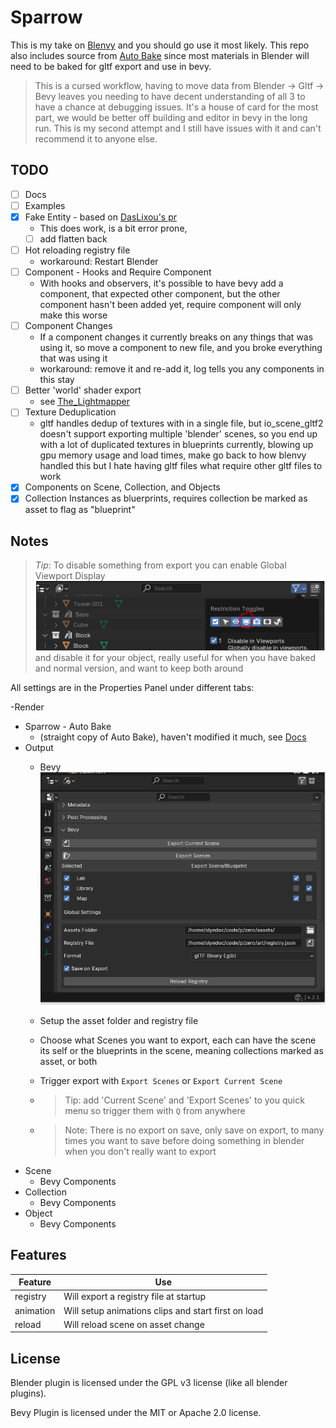 # Sparrow

This is my take on [Blenvy](https://github.com/kaosat-dev/Blenvy) and you should go use it most likely.
This repo also includes source from [Auto Bake](https://blendermarket.com/products/autobake) since most materials in Blender will need to be baked for gltf export and use in bevy.

> This is a cursed workflow, having to move data from Blender -> Gltf -> Bevy leaves you needing to have decent understanding of all 3 to have a chance at debugging issues.  It's a house of card for the most part, we would be better off building and editor in bevy in the long run.  This is my second attempt and I still have issues with it and can't recommend it to anyone else.

## TODO

- [ ] Docs
- [ ] Examples
- [X] Fake Entity - based on [DasLixou's pr](https://github.com/kaosat-dev/Blenvy/pull/236)
  - This does work, is a bit error prone, 
  - [ ] add flatten back
- [ ] Hot reloading registry file
  - workaround: Restart Blender
- [ ] Component - Hooks and Require Component
  - With hooks and observers, it's possible to have bevy add a component, that expected other component, but the other component hasn't been added yet, require component will only make this worse
- [ ] Component Changes
  - If a component changes it currently breaks on any things that was using it, so move a component to new file, and you broke everything that was using it 
  - workaround: remove it and re-add it, log tells you any components in this stay
- [ ] Better 'world' shader export
  - see [The_Lightmapper](https://github.com/Naxela/The_Lightmapper/)
- [ ] Texture Deduplication
  - gltf handles dedup of textures with in a single file, but io_scene_gltf2 doesn't support exporting multiple 'blender' scenes, so you end up with a lot of duplicated textures in blueprints currently, blowing up gpu memory usage and load times, make go back to how blenvy handled this but I hate having gltf files what require other gltf files to work
- [X] Components on Scene, Collection, and Objects
- [X] Collection Instances as bluerprints, requires collection be marked as asset to flag as "blueprint"

## Notes

> _Tip_: To disable something from export you can enable Global Viewport Display
> ![alt text](docs/toggle_global_viewport.png)
> and disable it for your object, really useful for when you have baked and normal version, and want to keep both around

All settings are in the Properties Panel under different tabs:

-Render
  - Sparrow - Auto Bake
    - (straight copy of Auto Bake), haven't modified it much, see [Docs](https://blendermarket.com/products/autobake/docs)
- Output
  - Bevy ![alt text](docs/output_bevy.png)
  - Setup the asset folder and registry file

  - Choose what Scenes you want to export, each can have the scene its self or the blueprints in the scene, meaning collections marked as asset, or both
  - Trigger export with `Export Scenes` or `Export Current Scene`
  - > Tip: add 'Current Scene' and 'Export Scenes' to you quick menu so trigger them with `Q` from anywhere
  - >Note: There is no export on save, only save on export, to many times you want to save before doing something in blender when you don't really want to export
- Scene
  - Bevy Components
- Collection
  - Bevy Components
- Object
  - Bevy Components

## Features

| Feature | Use |
| --- | --- |
| registry | Will export a registry file at startup |
| animation | Will setup animations clips and start first on load |
| reload | Will reload scene on asset change |

## License

Blender plugin is licensed under the GPL v3 license (like all blender plugins).

Bevy Plugin is licensed under the MIT or Apache 2.0 license.